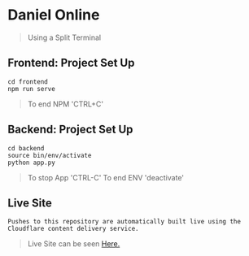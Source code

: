 # Daniel Online

> Using a Split Terminal



## Frontend: Project Set Up
```
cd frontend
npm run serve
```
> To end NPM 'CTRL+C'



## Backend: Project Set Up
```
cd backend
source bin/env/activate
python app.py
```
> To stop App 'CTRL-C'
> To end ENV 'deactivate'



## Live Site
```
Pushes to this repository are automatically built live using the Cloudflare content delivery service.
```
>  Live Site can be seen [Here.](https://danielonline.pages.dev/)


